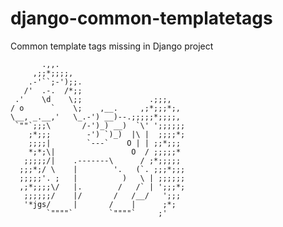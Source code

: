 django-common-templatetags
==========================

Common template tags missing in Django project

```
       .,,.
     ,;;*;;;;,
    .-'``;-');;.
   /'  .-.  /*;;
 .'    \d    \;;               .;;;,
/ o      `    \;    ,__.     ,;*;;;*;,
\__, _.__,'   \_.-') __)--.;;;;;*;;;;,
 `""`;;;\       /-')_) __)  `\' ';;;;;;
    ;*;;;        -') `)_)  |\ |  ;;;;*;
    ;;;;|        `---`    O | | ;;*;;;
    *;*;\|                 O  / ;;;;;*
   ;;;;;/|    .-------\      / ;*;;;;;
  ;;;*;/ \    |        '.   (`. ;;;*;;;
  ;;;;;'. ;   |          )   \ | ;;;;;;
  ,;*;;;;\/   |.        /   /` | ';;;*;
   ;;;;;;/    |/       /   /__/   ';;;
   '*jgs/     |       /    |      ;*;
        `""""`        `""""`     ;'
```

